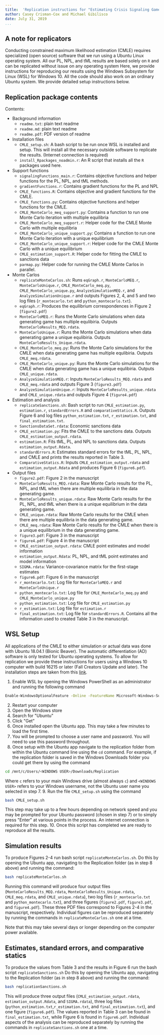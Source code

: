 ```yaml
---
title:  'Replication instructions for "Estimating Crisis Signaling Games in International Relations: Problems and Solutions" '
author: Casey Crisman-Cox and Michael Gibilisco
date: July 31, 2019
...
```

## A note for replicators
Conducting constrained maximum likelihood estimation (CMLE)  requires specialized (open source) software that we run using a Ubuntu Linux operating system.
All our PL, NPL, and tML results are based solely on `R` and can be replicated without issue on any operating system 
Here, we provide instructions for reproducing our results using the Windows Subsystem for Linux (WSL) for Windows 10.
All the code should also work on an ordinary Ubuntu system.
We provide detailed setup instructions below.


## Replication package contents
Contents:

- Background information
    - `readme.txt`: plain text readme
    - `readme.md`: plain text readme 
    - `readme.pdf`: PDF version of readme
- Installation files
    - `CMLE_setup.sh`:  A bash script to be run once WSL is installed and setup.  This will install all the necessary outside software to replicate the results. (Internet connection is required)
    - `install_Rpackages_noadmin.r`: An R script that installs all the `R` packages used here.
- Support functions
    - `signalingFunctions_main.r`: Contains objective functions and helper functions for the PL, NPL, and tML methods.
	- `gradientFunctions.r`: Contains gradient functions for the PL and NPL
	- `CMLE_functions.R`: Contains objective and gradient functions for the CMLE.
	- `CMLE_functions.py`:  Contains objective functions and helper functions for the CMLE.
	- `CMLE_MonteCarlo_meq_support.py`: Contains a function to run one Monte Carlo iteration with multiple equilibria
	- `CMLE_MonteCarlo_meq_support.r`: Helper code for the CMLE Monte Carlo with multiple equilibria
	- `CMLE_MonteCarlo_unique_support.py`: Contains a function to run one Monte Carlo iteration with a unique equilibrium
	- `CMLE_MonteCarlo_unique_support.r`: Helper code for the CMLE Monte Carlo with a unique equilibrium
    - `CMLE_estimation_support.R`: Helper code for fitting the CMLE to sanctions data
	- `parmap.py`: Helper code for running the CMLE Monte Carlos in parallel.
- Monte Carlos 
    - `replicateMonteCarlos.sh`: Runs `eqGraph.r`, `MonteCarloMEQ.r`, `MonteCarloUnique.r`, `CMLE_MonteCarlo_meq.py`, `CMLE_MonteCarlo_unique.py`, `AnalyzeSimulationMEQ.r`, and `AnalyzeSimulationUnique.r` and outputs Figures 2, 4, and 5 and two log files (`r_montecarlo.txt` and `python_montecarlo.txt`).
    - `eqGraph.r`: Produces the equilibrium correspondences in Figure 2 (`figure2.pdf`)
    - `MonteCarloMEQ.r`: Runs the Monte Carlo simulations when data generating game has multiple equlibiria. Outputs `MonteCarloResults_MEQ.rdata`.
    - `MonteCarloUnique.r`: Runs the Monte Carlo simulations when data generating game a unique equlibiria. Outputs `MonteCarloResults_Unique.rdata`.
    - `CMLE_MonteCarlo_meq.py`: Runs the Monte Carlo simulations for the CMLE when data generating game has multiple equlibiria. Outputs `CMLE_meq.rdata`.
    - `CMLE_MonteCarlo_unique.py`: Runs the Monte Carlo simulations for the CMLE when data generating game has a unique equlibiria. Outputs `CMLE_unique.rdata`.
	- `AnalyzeSimulationMEQ.r`: Inputs `MonteCarloResults_MEQ.rdata` and `CMLE_meq.rdata` and outputs Figure 3 (`figure3.pdf`)
	- `AnalyzeSimulationUnique.r`: Inputs `MonteCarloResults_unique.rdata` and `CMLE_unique.rdata` and outputs Figure 4 (`figure4.pdf`)
- Estimation and analysis
    - `replicateSanctions.sh`: Bash script to run `CMLE_estimation.py`, `estimation.r`, `standardErrors.R` and `comparativeStatics.R`. Outputs Figure 6  and log files `python_estimation.txt`, `r_estimation.txt`, and `final_estimation.txt`.
    - `SanctionsDataSet.rdata`: Economic sanctions data 
	- `CMLE_estimation.py`: Fits the CMLE to the sanctions data. Outputs `CMLE_estimation_output.rdata`.
    - `estimation.R`: Fits tML, PL, and NPL to sanctions data. Outputs `estimation_output.Rdata`.
	- `standardErrors.R`: Estimates standard errors for the tML, PL, NPL, and CMLE and prints the results reported in Table 3.
	- `ComparativeStatics.R`: Inputs `CMLE_estimation_output.rdata` and `estimation_output.Rdata` and produces Figure 6 (`figure6.pdf`).
- Output files
  	- `figure2.pdf`: Figure 2 in the manuscript
	- `MonteCarloResults_MEQ.rdata`: Raw Monte Carlo results for the PL, NPL, and tML when there are multiple equilibria in the data generating game.
	- `MonteCarloResults_unique.rdata`:	Raw Monte Carlo results for the PL, NPL, and tML when there is a unique equilibrium in the data generating game.
	- `CMLE_unique.rdata`: Raw Monte Carlo results for the CMLE when there are multiple equilibria in the data generating game.
	- `CMLE_meq.rdata`:	Raw Monte Carlo results for the CMLE when there is a unique equilibrium in the data generating game.
	- `figure3.pdf`: Figure 3 in the manuscript
	- `figure4.pdf`: Figure 4 in the manuscript
	- `CMLE_estimation_output.rdata`: CMLE point estimates and model information
	- `estimation_output.Rdata`: PL, NPL, and tML point estimates and model information
   	- `SIGMA.rdata`: Variance-covariance matrix for the first-stage estimates
    - `figure6.pdf`: Figure 6 in the manuscript
	- `r_montecarlo.txt`: Log file for `MonteCarloMEQ.r` and `MonteCarloUnique.r`
    - `python_montecarlo.txt`: Log file for `CMLE_MonteCarlo_meq.py` and `CMLE_MonteCarlo_unique.py`
	- `python_estimation.txt`: Log file for `CMLE_estimation.py`
	- `r_estimation.txt`: Log file for `estimation.r`
	- `final_estimation.txt`: Log file for `standardErrors.R`. Contains all the information used to created Table 3 in the manuscript.

## WSL Setup
All applications of the CMLE to either simulation or actual data was done with Ubuntu 18.04.1 (Bionic Beaver).
The automatic differentiation (AD) software is only tested for Ubuntu operating systems.
To allow for replication we provide these instructions for users using a Windows 10 computer with build 16215 or later (Fall Creators Update and later).
The installation steps are taken from this [link](https://docs.microsoft.com/en-us/windows/wsl/install-win10).


1. Enable WSL by opening the Windows PowerShell as an administrator and running the following command
```bash
Enable-WindowsOptionalFeature -Online -FeatureName Microsoft-Windows-Subsystem-Linux
```
2. Restart your computer 
3. Open the Windows store
4. Search for "Ubuntu"
5. Click "Get"
6. Once installed open the Ubuntu app. This may take a few minutes to load the first time.
7. You will be prompted to choose a user name and password.  You will need to use this password throughout.
8. Once setup with the Ubuntu app navigate to the replication folder from within the Ubuntu command line using the `cd` command.  For example, if the replication folder is saved in the Windows Downloads folder you could get there by using the command
```bash
cd /mnt/c/Users/<WINDOWS USER>/Downloads/Replication
```
Where `c` refers to your main Windows drive (almost always `c`) and `<WINDOWS USER>` refers to your Windows username, not the Ubuntu user name you selected in step 7. 
9. Run the file ``CMLE_setup.sh`` using the command
```bash
bash CMLE_setup.sh
```
This step may take up to a few hours depending on network speed and you may be prompted for your Ubuntu password (chosen in step 7) or to simply press "Enter" at various points in the process. An internet connection is required for this step.
10. Once this script has completed we are ready to reproduce all the results. 


## Simulation results
To produce Figures 2-4 run bash script `replicateMonteCarlos.sh`.  Do this by opening the Ubuntu app, navigating to the Replication folder (as in step 8 above) and running the command:
```bash
bash replicateMonteCarlos.sh
```
Running this command will produce four output files (`MonteCarloResults_MEQ.rdata`, `MonteCarloResults_Unique.rdata`, `CMLE_meq.rdata`, and `CMLE_unique.rdata`), two log files (`r_montecarlo.txt` and `python_montecarlo.txt`), and  three figures (`figure2.pdf`, `figure3.pdf`, and `figure4.pdf`).
These three PDF files correspond to Figures 2-4 in the manuscript, respectively.
Individual figures can be reproduced separately by running the commands in `replicateMonteCarlos.sh` one at a time.

Note that this may take several days or longer depending on the computer power available.


## Estimates, standard errors, and  comparative statics
To produce the values from Table 3 and the results in Figure 6 run the bash script `replicateSanctions.sh`
Do this by opening the Ubuntu app, navigating to the Replication folder (as in step 8 above) and running the command:
```bash
bash replicationSanctions.sh
```
This will produce three output files (`CMLE_estimation_output.rdata`, `estimation_output.Rdata`, and `SIGMA.rdata`), three log files (`python_estimation.txt`,`r_estimation.txt`, and `final_estimation.txt`), and  one figure (`figure6.pdf`).
The values reported in Table 3 can be found in `final_estimation.txt`, while Figure 6 is found in `figure6.pdf`.
Individual aspects of the analysis can be reproduced separately by running the commands in `replicateSanctions.sh` one at a time.

